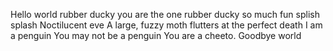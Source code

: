 Hello world
rubber ducky you
are the one rubber ducky
so much fun splish splash
Noctilucent eve
A large, fuzzy moth flutters
at the perfect death
I am a penguin
You may not be a penguin
You are a cheeto.
Goodbye world